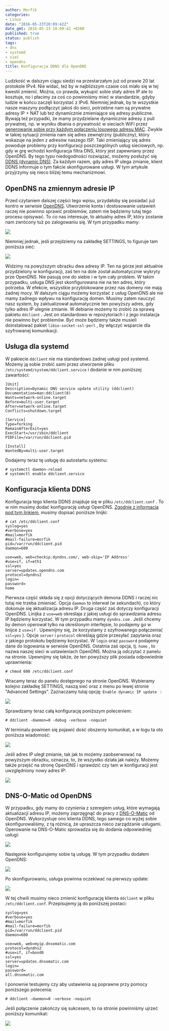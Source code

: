 ```yaml
---
author: Morfik
categories:
- Linux
date: "2016-05-23T20:09:42Z"
date_gmt: 2016-05-23 18:09:42 +0200
published: true
status: publish
tags:
- dns
- systemd
- sieć
- opendns
title: Konfiguracja DDNS dla OpenDNS
---
```


Ludzkość w dalszym ciągu siedzi na przestarzałym już od prawie 20 lat protokole IPv4. Nie widać, też
by w najbliższym czasie coś miało się w tej kwestii zmienić. Można, co prawda, wykupić sobie stały
adres IP ale to kosztuje, no i płacimy za coś co powinniśmy mieć w standardzie, gdyby ludzie w końcu
zaczęli korzystać z IPv6. Niemniej jednak, by te wszystkie nasze maszyny podłączyć jakoś do sieci,
potrzebne nam są prywatne adresy IP + NAT lub też dynamicznie zmieniające się adresy publiczne.
Bywają też przypadki, że mamy przydzielane dynamicznie adresy z puli prywatnej, np. w wyniku dbania
o prywatność w sieciach WiFi przez [generowanie sobie przy każdym połączeniu losowego adresu
MAC](/post/jak-przypisac-losowy-adres-mac-interfejsu/). Zwykle w takiej sytuacji
zmienia nam się adres zewnętrzny (publiczny), który wskazuje na jeden z adresów naszego ISP. Taki
zmieniający się adres powoduje problemy przy konfiguracji poszczególnych usług sieciowych, np. gdy w
grę wchodzi konfiguracja filtra DNS, który jest zapewniany przez OpenDNS. By tego typu niedogodności
rozwiązać, możemy posłużyć się [DDNS (dynamic DNS)](https://pl.wikipedia.org/wiki/DDNS). Za każdym
razem, gdy adres IP ulega zmianie, klient DDNS informuje o tym fakcie skonfigurowane usługi. W tym
artykule przyjrzymy się nieco bliżej temu mechanizmowi.

<!--more-->
## OpenDNS na zmiennym adresie IP

Przed czytaniem dalszej części tego wpisu, przydałoby się posiadać już kontro w serwisie
[OpenDNS](https://www.opendns.com/). Utworzenie konta i dostosowanie ustawień raczej nie powinno
sprawić problemów, zatem nie będziemy tutaj tego procesu opisywać. To co nas interesuje, to aktualny
adres IP, który zostanie nam zwrócony tuż po zalogowaniu się. W tym przypadku mamy:

![](/img/2016/05/1.ddns-opendns.png#huge)

Niemniej jednak, jeśli przejdziemy na zakładkę SETTINGS, to figuruje tam poniższa sieć:

![](/img/2016/05/2.ddns-opendns.png#huge)

Widzimy na powyższym obrazku dwa adresy IP. Ten na górze jest aktualnie przydzielony w konfiguracji,
zaś ten na dole został automatycznie wykryty prze OpenDNS. Nie pasują one do siebie i w tym cały
problem. W takim przypadku, usługa DNS jest skonfigurowana nie na ten adres, który potrzeba. W
efekcie, wszystkie przyblokowane przez nas domeny nie mają żadnej mocy. W dalszym ciągu możemy
korzystać z usług OpenDNS ale nie mamy żadnego wpływu na konfigurację domen. Musimy zatem nauczyć
nasz system, by zaktualizował automatycznie ten powyższy adres, gdy tylko adres IP ulegnie zmianie.
W debianie możemy to zrobić za sprawą pakietu `ddclient` . Jest on standardowo w repozytoriach i z
jego instalacja nie powinno być problemów. Być może będziemy także musieli doinstalować pakiet
`libio-socket-ssl-perl` , by włączyć wsparcie dla szyfrowanej komunikacji.

## Usługa dla systemd

W pakiecie `ddclient` nie ma standardowo żadnej usługi pod systemd. Możemy ją sobie zrobić sami
przez utworzenie pliku `/etc/systemd/system/ddclient.service` i dodanie w nim poniższej zawartości:

    [Unit]
    Description=Dynamic DNS service update utility (ddclient)
    Documentation=man:ddclient(8)
    Wants=network-online.target
    Before=multi-user.target
    After=network-online.target
    Conflicts=shutdown.target

    [Service]
    Type=forking
    RemainAfterExit=yes
    ExecStart=/usr/sbin/ddclient
    PIDFile=/var/run/ddclient.pid

    [Install]
    WantedBy=multi-user.target

Dodajemy teraz tę usługę do autostartu systemu:

    # systemctl daemon-reload
    # systemctl enable ddclient.service

## Konfiguracja klienta DDNS

Konfiguracja tego klienta DDNS znajduje się w pliku `/etc/ddclient.conf` . To w nim musimy dodać
konfigurację usługi OpenDNS. [Zgodnie z informacją pod tym
linkiem](https://support.opendns.com/hc/en-us/articles/227987727), musimy dopisać poniższe linijki:

    # cat /etc/ddclient.conf
    syslog=yes
    #verbose=yes
    #mail=morfik
    #mail-failure=morfik
    pid=/var/run/ddclient.pid
    daemon=600

    use=web, web=checkip.dyndns.com/, web-skip='IP Address'
    #use=if, if=eth1
    ssl=yes
    server=updates.opendns.com
    protocol=dyndns2
    login=
    password=
    home

Pierwsza część składa się z opcji dotyczących demona DDNS i raczej nic tutaj nie trzeba zmieniać.
Opcja `daemon` to interwał (w sekundach), co który dokonuje się aktualizacja adresu IP. Druga część
zaś dotyczy konfiguracji OpenDNS. Linijka z `use=web` określaja z jakiej usługi do sprawdzania
adresu IP będziemy korzystać. W tym przypadku mamy `dyndns.com` . Jeśli chcemy by demon operował
tylko na określonym interfejsie, to podajemy go w linijce z `use=if` . Upewnijmy się, że korzystamy
z szyfrowanego połączenia( `ssl=yes` ). Opcje `server` i `protocol` określają gdzie przesyłać
zapytania oraz z jakiego protokołu będziemy korzystać. W `login` oraz `password` podajemy dane do
logowania w serwisie OpenDNS. Ostatnia zaś opcja, tj. `home` , to nazwa naszej sieci w ustawieniach
OpenDNS. Można ją odczytać z panelu na stronie. Upewnijmy się także, że ten powyższy plik posiada
odpowiednie uprawnienia:

    # chmod 600 /etc/ddclient.conf

Wracamy teraz do panelu dostępnego na stronie OpenDNS. Wybieramy kolejno zakładkę SETTINGS, naszą
sieć oraz z menu po lewej stronie "Advanced Settings". Zaznaczamy tutaj opcję: `Enable dynamic IP
update ` :

![](/img/2016/05/3.ddns-opendns.png#huge)

Sprawdzamy teraz całą konfigurację poniższym poleceniem:

    # ddclient -daemon=0 -debug -verbose -noquiet

W terminalu powinien się pojawić dość obszerny komunikat, a w logu ta oto poniższa wiadomość:

![](/img/2016/05/5.ddns-opendns.png#huge)

Jeśli adres IP uległ zmianie, tak jak to możemy zaobserwować na powyższym obrazku, oznacza, to, że
wszystko działa jak należy. Możemy także przejść na stronę OpenDNS i sprawdzić czy tam w
konfiguracji jest uwzględniony nowy adres IP:

![](/img/2016/05/4.ddns-opendns.png#big)

## DNS-O-Matic od OpenDNS

W przypadku, gdy mamy do czynienia z szeregiem usług, które wymagają aktualizacji adresu IP, możemy
zaprzęgnąć do pracy z [DNS-O-Matic](http://www.dnsomatic.com/) od OpenDNS. Wykorzystuje ono klienta
DDNS, tego samego co wyżej sobie skonfigurowaliśmy, z tą różnicą, że upraszcza nieco zarządzanie
usługami. Operowanie na DNS-O-Matic sprowadza się do dodania odpowiedniej usługi:

![](/img/2016/05/6.ddns-ddclient-dns-o-matic.png#big)

Następnie konfigurujemy sobie tą usługę. W tym przypadku dodałem OpenDNS:

![](/img/2016/05/7.ddns-ddclient-dns-o-matic.png#big)

Po skonfigurowaniu, usługa powinna oczekiwać na pierwszy update:

![](/img/2016/05/8.ddns-ddclient-dns-o-matic.png#big)

W tej chwili musimy nieco zmienić konfigurację klienta `ddclient` w pliku `/etc/ddclient.conf`.
Przepisujemy ją do poniższej postaci:

    syslog=yes
    #verbose=yes
    #mail=morfik
    #mail-failure=morfik
    pid=/var/run/ddclient.pid
    daemon=600

    use=web, web=myip.dnsomatic.com
    protocol=dyndns2
    #use=if, if=bond0
    ssl=yes
    server=updates.dnsomatic.com
    login=
    password=
    all.dnsomatic.com

I ponownie testujemy czy aby ustawienia są poprawne przy pomocy poniższego polecenia:

    # ddclient -daemon=0 -verbose -noquiet

Jeśli połączenie zakończy się sukcesem, to na stronie powinniśmy ujrzeć poniższy komunikat:

![](/img/2016/05/9.ddns-ddclient-dns-o-matic.png#big)
